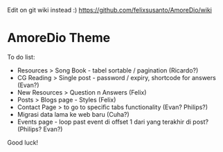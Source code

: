 Edit on git wiki instead :)
https://github.com/felixsusanto/AmoreDio/wiki


AmoreDio Theme
===

To do list:
* Resources > Song Book - tabel sortable / pagination (Ricardo?)
* CG Reading > Single post - password / expiry, shortcode for answers (Evan?)
* New Resources > Question n Answers (Felix)
* Posts > Blogs page - Styles (Felix)
* Contact Page > to go to specific tabs functionality (Evan? Philips?)
* Migrasi data lama ke web baru (Cuha?)
* Events page - loop past event di offset 1 dari yang terakhir di post? (Philips? Evan?)

Good luck!
